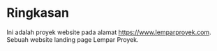 # Ringkasan

Ini adalah proyek website pada alamat https://www.lemparproyek.com. Sebuah website landing page Lempar Proyek.
